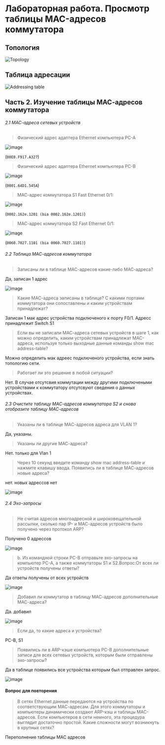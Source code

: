 # Лабораторная работа. Просмотр таблицы MAC-адресов коммутатора

## Топология

![Topology](./images/topology.png)

## Таблица адресации

![Addressing table](./images/addressing_table.png)

## Часть 2. Изучение таблицы МАС-адресов коммутатора

###### 2.1 МАС-адреса сетевых устройств
> Физический адрес адаптера Ethernet компьютера PC-A

![image](./images/1.png "МАС адреес РС-А")

(`00E0.F917.A327`)

> Физический адрес адаптера Ethernet компьютера PC-B

![image](./images/2.png  "МАС адреес РС-В")

(`0001.64D1.545A`)

> МАС-адрес коммутатора S1 Fast Ethernet 0/1:

![image](./images/3.png "МАС адреес S1")

(`0002.162e.1201 (bia 0002.162e.1201)`)

> МАС-адрес коммутатора S2 Fast Ethernet 0/1:

![image](./images/4.png "МАС адреес S2")

(`0060.7027.1101 (bia 0060.7027.1101)`)

###### 2.2 Таблица МАС-адресов коммутатора

> Записаны ли в таблице МАС-адресов какие-либо МАС-адреса?

Да, записан 1 адрес

![image](./images/5.png)

> Какие МАС-адреса записаны в таблице? С какими портами коммутатора они сопоставлены и каким устройствам принадлежат? 

Записан 1 мак адрес устройства подключеного к  порту F0/1. Адресс принадлежит Switch S1


> Если вы не записали МАС-адреса сетевых устройств в шаге 1, как можно определить, каким устройствам принадлежат МАС-адреса, используя только выходные данные команды show mac address-table? 

Можно определить мак адреес подключеного устройства, если знать топологию сети. 


> Работает ли это решение в любой ситуации?

Нет. В случае отсутсвия коммутации между другими подключеными устройствами к коммутатору отсутсвуют сведения о данных устройствах.

###### 2.3 Очистите таблицу МАС-адресов коммутатора S2 и снова отобразите таблицу МАС-адресов

> Указаны ли в таблице МАС-адресов адреса для VLAN 1? 

Да, указаны.

> Указаны ли другие МАС-адреса?

Нет. только для Vlan 1

> Через 10 секунд введите команду show mac address-table и нажмите клавишу ввода. Появились ли в таблице МАС-адресов новые адреса?

нет. новых адрессов нет


![image](./images/6.png)



###### 2.4 Эхо-запросы 

> Не считая адресов многоадресной и широковещательной рассылки, сколько пар IP- и МАС-адресов устройств было получено через протокол ARP?

Получено 0 адрессов

![image](./images/7.png)


> b.	Из командной строки PC-B отправьте эхо-запросы на компьютер PC-A, а также коммутаторы S1 и S2.Вопрос:От всех ли устройств получены ответы? 

Да ответы получены от всех устройств

![image](./images/8.png)



> Добавил ли коммутатор в таблицу МАС-адресов дополнительные МАС-адреса? 

Да. добавил

![image](./images/9.png)

> Если да, то какие адреса и устройства?

PC-B, S1

> Появились ли в ARP-кэше компьютера PC-B дополнительные записи для всех сетевых устройств, которым были отправлены эхо-запросы?

Да в таблице появились все устройства которым был отправлен запрос.

![image](./images/10.png)


#### 	Вопрос для повторения
> В сетях Ethernet данные передаются на устройства по соответствующим МАС-адресам. Для этого коммутаторы и компьютеры динамически создают ARP-кэш и таблицы МАС-адресов. Если компьютеров в сети немного, эта процедура выглядит достаточно простой. Какие сложности могут возникнуть в крупных сетях?

Переполнение таблицы MAC адресов

